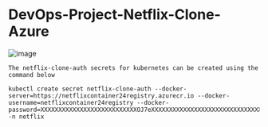 # DevOps-Project-Netflix-Clone-Azure
![image](https://github.com/user-attachments/assets/e107ed31-d016-4965-bd10-6dad5cdbc6bb)



```
The netflix-clone-auth secrets for kubernetes can be created using the command below

kubectl create secret netflix-clone-auth --docker-server=https://netflixcontainer24registry.azurecr.io --docker-username=netflixcontainer24registry --docker-password=XXXXXXXXXXXXXXXXXXXXXXXXXXXOJ7eXXXXXXXXXXXXXXXXXXXXXXXXXXXXXXXXXXXMtTc -n netflix
```
